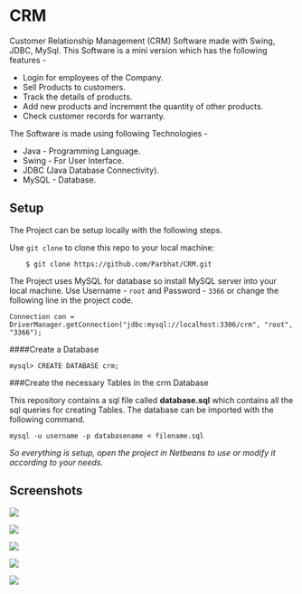CRM
===

Customer Relationship Management (CRM) Software made with Swing, JDBC, MySql. This Software is a mini version which has the following features - 
- Login for employees of the Company.
- Sell Products to customers.
- Track the details of products.
- Add new products and increment the quantity of other products.
- Check customer records for warranty.

The Software is made using following Technologies - 
- Java - Programming Language.
- Swing - For User Interface.
- JDBC (Java Database Connectivity).
- MySQL - Database.

## Setup

The Project can be setup locally with the following steps.

Use `git clone` to clone this repo to your local machine:
```
    $ git clone https://github.com/Parbhat/CRM.git
```

The Project uses MySQL for database so install MySQL server into your local machine.
Use Username - `root` and Password - `3366` or change the following line in the project code.

```
Connection con = DriverManager.getConnection("jdbc:mysql://localhost:3306/crm", "root", "3366");
```

####Create a Database
```
mysql> CREATE DATABASE crm;
```
###Create the necessary Tables in the crm Database

This repository contains a sql file called **database.sql** which contains all the sql queries for creating Tables. The database can be imported with the following command.

```
mysql -u username -p databasename < filename.sql
```

_So everything is setup, open the project in Netbeans to use or modify it according to your needs._

## Screenshots

![](http://i.imgur.com/WPnfYJU.png)

![](http://i.imgur.com/ENl7OEo.png)

![](http://i.imgur.com/2xPGPnj.png)

![](http://i.imgur.com/Sl4aeK0.png)

![](http://i.imgur.com/N8BlF0s.png)